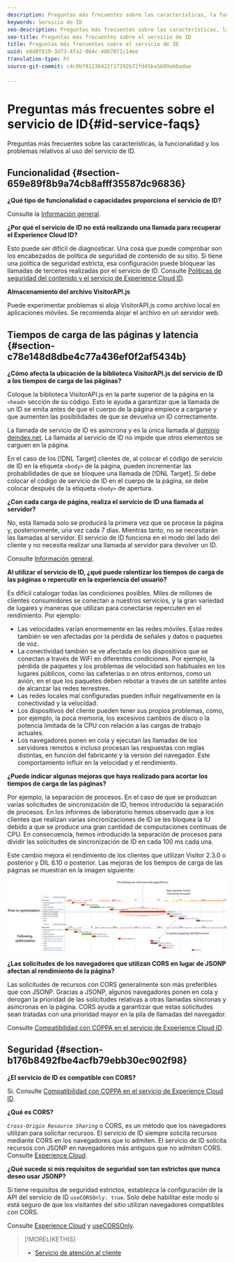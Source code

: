```yaml
---
description: Preguntas más frecuentes sobre las características, la funcionalidad y los problemas relativos al uso del servicio de ID.
keywords: Servicio de ID
seo-description: Preguntas más frecuentes sobre las características, la funcionalidad y los problemas relativos al uso del servicio de ID.
seo-title: Preguntas más frecuentes sobre el servicio de ID
title: Preguntas más frecuentes sobre el servicio de ID
uuid: e8d8f819-3d73-4fa2-864c-4867071c14ee
translation-type: ht
source-git-commit: c4c0b791230422f17292b72fd45ba5689a60adae

---
```



# Preguntas más frecuentes sobre el servicio de ID{#id-service-faqs}

Preguntas más frecuentes sobre las características, la funcionalidad y los problemas relativos al uso del servicio de ID.

## Funcionalidad {#section-659e89f8b9a74cb8afff35587dc96836}

**¿Qué tipo de funcionalidad o capacidades proporciona el servicio de ID?**

Consulte la [Información general](../introduction/overview.md).

**¿Por qué el servicio de ID no está realizando una llamada para recuperar el Experience Cloud ID?**

Esto puede ser difícil de diagnosticar. Una cosa que puede comprobar son los encabezados de política de seguridad de contenido de su sitio. Si tiene una política de seguridad estricta, esa configuración puede bloquear las llamadas de terceros realizadas por el servicio de ID. Consulte [Políticas de seguridad del contenido y el servicio de Experience Cloud ID](../reference/csp.md#concept-968c423a7392479db0a0d821ae9783e3).

**Almacenamiento del archivo VisitorAPI.js**

Puede experimentar problemas si aloja VisitorAPI.js como archivo local en aplicaciones móviles. Se recomienda alojar el archivo en un servidor web.

## Tiempos de carga de las páginas y latencia {#section-c78e148d8dbe4c77a436ef0f2af5434b}

**¿Cómo afecta la ubicación de la biblioteca VisitorAPI.js del servicio de ID a los tiempos de carga de las páginas?**

Coloque la biblioteca VisitorAPI.js en la parte superior de la página en la `<head>` sección de su código. Esto le ayuda a garantizar que la llamada de un ID se emita antes de que el cuerpo de la página empiece a cargarse y que aumenten las posibilidades de que se devuelva un ID correctamente.

La llamada de servicio de ID es asíncrona y es la única llamada al [dominio demdex.net](https://docs.adobe.com/content/help/es-ES/audience-manager/user-guide/reference/demdex-calls.html). La llamada al servicio de ID no impide que otros elementos se carguen en la página.

En el caso de los [!DNL Target] clientes de, al colocar el código de servicio de ID en la etiqueta `<body>` de la página, pueden incrementar las probabilidades de que se bloquee una llamada de [!DNL Target]. Si debe colocar el código de servicio de ID en el cuerpo de la página, se debe colocar después de la etiqueta `<body>` de apertura.

**¿Con cada carga de página, realiza el servicio de ID una llamada al servidor?**

No, esta llamada solo se producirá la primera vez que se procese la página y, posteriormente, una vez cada 7 días. Mientras tanto, no se necesitarán las llamadas al servidor. El servicio de ID funciona en el modo del lado del cliente y no necesita realizar una llamada al servidor para devolver un ID.

Consulte [Información general](../introduction/overview.md).

**Al utilizar el servicio de ID, ¿qué puede ralentizar los tiempos de carga de las páginas o repercutir en la experiencia del usuario?**

Es difícil catalogar todas las condiciones posibles. Miles de millones de clientes consumidores se conectan a nuestros servicios, y la gran variedad de lugares y maneras que utilizan para conectarse repercuten en el rendimiento. Por ejemplo:

* Las velocidades varían enormemente en las redes móviles. Estas redes también se ven afectadas por la pérdida de señales y datos o paquetes de voz.
* La conectividad también se ve afectada en los dispositivos que se conectan a través de WiFi en diferentes condiciones. Por ejemplo, la pérdida de paquetes y los problemas de velocidad son habituales en los lugares públicos, como las cafeterías o en otros entornos, como un avión, en el que los paquetes deben rebotar a través de un satélite antes de alcanzar las redes terrestres.
* Las redes locales mal configuradas pueden influir negativamente en la conectividad y la velocidad.
* Los dispositivos del cliente pueden tener sus propios problemas, como, por ejemplo, la poca memoria, los excesivos cambios de disco o la potencia limitada de la CPU con relación a las cargas de trabajo actuales.
* Los navegadores ponen en cola y ejecutan las llamadas de los servidores remotos e incluso procesan las respuestas con reglas distintas, en función del fabricante y la versión del navegador. Este comportamiento influir en la velocidad y el rendimiento.

**¿Puede indicar algunas mejoras que haya realizado para acortar los tiempos de carga de las páginas?**

Por ejemplo, la separación de procesos. En el caso de que se produzcan varias solicitudes de sincronización de ID, hemos introducido la separación de procesos. En los informes de laboratorio hemos observado que a los clientes que realizan varias sincronizaciones de ID se les bloquea la IU debido a que se produce una gran cantidad de computaciones continuas de CPU. En consecuencia, hemos introducido la separación de procesos para dividir las solicitudes de sincronización de ID en cada 100 ms cada una.

Este cambio mejora el rendimiento de los clientes que utilizan Visitor 2.3.0 o posterior y DIL 6.10 o posterior. Las mejoras de los tiempos de carga de las páginas se muestran en la imagen siguiente:

![](assets/id_sync_improvements_copy.png)

**¿Las solicitudes de los navegadores que utilizan CORS en lugar de JSONP afectan al rendimiento de la página?**

Las solicitudes de recursos con CORS generalmente son más preferibles que con JSONP. Gracias a JSONP, algunos navegadores ponen en cola y derogan la prioridad de las solicitudes relativas a otras llamadas síncronas y asíncronas en la página. CORS ayuda a garantizar que estas solicitudes sean tratadas con una prioridad mayor en la pila de llamadas del navegador.

Consulte [Compatibilidad con COPPA en el servicio de Experience Cloud ID](../reference/cors.md#concept-6c280446990d46d88ba9da15d2dcc758).

## Seguridad {#section-b176b8492fbe4acfb79ebb30ec902f98}

**¿El servicio de ID es compatible con CORS?**

Sí. Consulte [Compatibilidad con COPPA en el servicio de Experience Cloud ID](../reference/cors.md#concept-6c280446990d46d88ba9da15d2dcc758).

**¿Qué es CORS?**

*`Cross-Origin Resource Sharing`* o CORS, es un método que los navegadores utilizan para solicitar recursos. El servicio de ID siempre solicita recursos mediante CORS en los navegadores que lo admiten. El servicio de ID solicita recursos con JSONP en navegadores más antiguos que no admiten CORS. Consulte [Experience Cloud](../reference/cors.md#concept-6c280446990d46d88ba9da15d2dcc758).

**¿Qué sucede si mis requisitos de seguridad son tan estrictos que nunca deseo usar JSONP?**

Si tiene requisitos de seguridad estrictos, establezca la configuración de la API del servicio de ID `useCORSOnly: true`. Solo debe habilitar este modo si está seguro de que los visitantes del sitio utilizan navegadores compatibles con CORS.

Consulte [Experience Cloud](../reference/cors.md#concept-6c280446990d46d88ba9da15d2dcc758) y [useCORSOnly](../library/function-vars/use-cors-only.md#reference-8a9a143d838b48d6b23329b84b13e1fa).

>[!MORELIKETHIS]
>
>* [Servicio de atención al cliente](https://helpx.adobe.com/es/marketing-cloud/contact-support.html)

